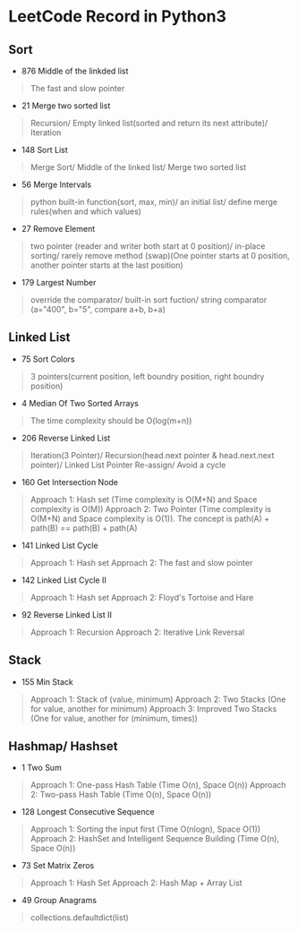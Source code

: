 # LeetCode Record in Python3
## Sort
- 876 Middle of the linkded list
> The fast and slow pointer
- 21 Merge two sorted list
> Recursion/ Empty linked list(sorted and return its next attribute)/ Iteration
- 148 Sort List
> Merge Sort/ Middle of the linked list/ Merge two sorted list
- 56 Merge Intervals
> python built-in function(sort, max, min)/ an initial list/ define merge rules(when and which values) 
- 27 Remove Element
> two pointer (reader and writer both start at 0 position)/ in-place sorting/ rarely remove method (swap)(One pointer starts at 0 position, another pointer starts at the last position)
- 179 Largest Number
> override the comparator/ built-in sort fuction/ string comparator (a="400", b="5", compare a+b, b+a)
## Linked List
- 75 Sort Colors
> 3 pointers(current position, left boundry position, right boundry position)
- 4 Median Of Two Sorted Arrays
> The time complexity should be O(log(m+n))
- 206 Reverse Linked List
> Iteration(3 Pointer)/ Recursion(head.next pointer & head.next.next pointer)/ Linked List Pointer Re-assign/ Avoid a cycle
- 160 Get Intersection Node
> Approach 1: Hash set (Time complexity is O(M+N) and Space complexity is O(M))
> Approach 2: Two Pointer (Time complexity is O(M+N) and Space complexity is O(1)). The concept is path(A) + path(B) == path(B) + path(A)
- 141 Linked List Cycle
> Approach 1: Hash set
> Approach 2: The fast and slow pointer
- 142 Linked List Cycle II
> Approach 1: Hash set
> Approach 2: Floyd's Tortoise and Hare
- 92 Reverse Linked List II
> Approach 1: Recursion
> Approach 2: Iterative Link Reversal
## Stack
- 155 Min Stack
> Approach 1: Stack of (value, minimum)
> Approach 2: Two Stacks (One for value, another for minimum)
> Approach 3: Improved Two Stacks (One for value, another for (minimum, times))
## Hashmap/ Hashset
- 1 Two Sum
> Approach 1: One-pass Hash Table (Time O(n), Space O(n))
> Approach 2: Two-pass Hash Table (Time O(n), Space O(n))
- 128 Longest Consecutive Sequence
> Approach 1: Sorting the input first (Time O(nlogn), Space O(1))
> Approach 2: HashSet and Intelligent Sequence Building (Time O(n), Space O(n))
- 73 Set Matrix Zeros
> Approach 1: Hash Set
> Approach 2: Hash Map + Array List
- 49 Group Anagrams
> collections.defaultdict(list)
